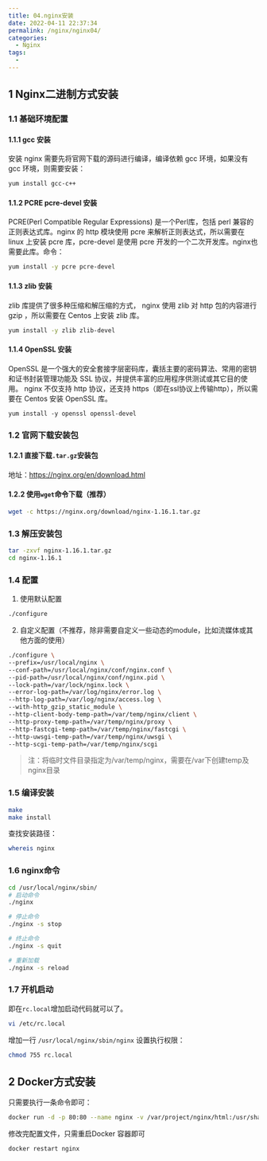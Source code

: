```yaml
---
title: 04.nginx安装
date: 2022-04-11 22:37:34
permalink: /nginx/nginx04/
categories:
  - Nginx
tags:
  - 
---
```


## 1 Nginx二进制方式安装

### 1.1 基础环境配置

#### 1.1.1 gcc 安装

安装 nginx 需要先将官网下载的源码进行编译，编译依赖 gcc 环境，如果没有 gcc 环境，则需要安装：

```bash
yum install gcc-c++
```

#### 1.1.2 PCRE pcre-devel 安装

PCRE(Perl Compatible Regular Expressions) 是一个Perl库，包括 perl 兼容的正则表达式库。nginx 的 http 模块使用 pcre 来解析正则表达式，所以需要在 linux 上安装 pcre 库，pcre-devel 是使用 pcre 开发的一个二次开发库。nginx也需要此库。命令：

```bash
yum install -y pcre pcre-devel
```

#### 1.1.3 zlib 安装

zlib 库提供了很多种压缩和解压缩的方式， nginx 使用 zlib 对 http 包的内容进行 gzip ，所以需要在 Centos 上安装 zlib 库。

```bash
yum install -y zlib zlib-devel
```

#### 1.1.4 OpenSSL 安装

OpenSSL 是一个强大的安全套接字层密码库，囊括主要的密码算法、常用的密钥和证书封装管理功能及 SSL 协议，并提供丰富的应用程序供测试或其它目的使用。 nginx 不仅支持 http 协议，还支持 https（即在ssl协议上传输http），所以需要在 Centos 安装 OpenSSL 库。

```shell
yum install -y openssl openssl-devel
```

### 1.2 官网下载安装包

#### 1.2.1 直接下载`.tar.gz`安装包

地址：https://nginx.org/en/download.html

#### 1.2.2 使用`wget`命令下载（推荐）

```bash
wget -c https://nginx.org/download/nginx-1.16.1.tar.gz
```

### 1.3 解压安装包

```bash
tar -zxvf nginx-1.16.1.tar.gz
cd nginx-1.16.1
```

### 1.4 配置

1. 使用默认配置

```bash
./configure
```

2. 自定义配置（不推荐，除非需要自定义一些动态的module，比如流媒体或其他方面的使用）

```bash
./configure \
--prefix=/usr/local/nginx \
--conf-path=/usr/local/nginx/conf/nginx.conf \
--pid-path=/usr/local/nginx/conf/nginx.pid \
--lock-path=/var/lock/nginx.lock \
--error-log-path=/var/log/nginx/error.log \
--http-log-path=/var/log/nginx/access.log \
--with-http_gzip_static_module \
--http-client-body-temp-path=/var/temp/nginx/client \
--http-proxy-temp-path=/var/temp/nginx/proxy \
--http-fastcgi-temp-path=/var/temp/nginx/fastcgi \
--http-uwsgi-temp-path=/var/temp/nginx/uwsgi \
--http-scgi-temp-path=/var/temp/nginx/scgi
```

> 注：将临时文件目录指定为/var/temp/nginx，需要在/var下创建temp及nginx目录

### 1.5  编译安装

```bash
make
make install
```

查找安装路径：

```bash
whereis nginx
```

### 1.6 nginx命令

```bash
cd /usr/local/nginx/sbin/
# 启动命令
./nginx 

# 停止命令
./nginx -s stop

# 终止命令
./nginx -s quit

# 重新加载
./nginx -s reload
```

### 1.7 开机启动

即在`rc.local`增加启动代码就可以了。

```bash
vi /etc/rc.local
```

增加一行 `/usr/local/nginx/sbin/nginx` 设置执行权限：

```bash
chmod 755 rc.local
```

## 2 Docker方式安装

只需要执行一条命令即可：

```bash
docker run -d -p 80:80 --name nginx -v /var/project/nginx/html:/usr/share/nginx/html -v /etc/nginx/conf:/etc/nginx -v /var/project/logs/nginx:/var/log/nginx nginx:latest
```

修改完配置文件，只需重启Docker 容器即可

```
docker restart nginx
```

